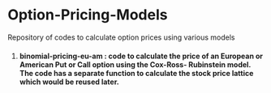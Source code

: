 # Option-Pricing-Models

Repository of codes to calculate option prices using various models

1. #### binomial-pricing-eu-am : code to calculate the price of an European or American Put or Call option using the Cox-Ross-          Rubinstein model. The code has a separate function to calculate the stock price lattice which would be reused later.

                            
